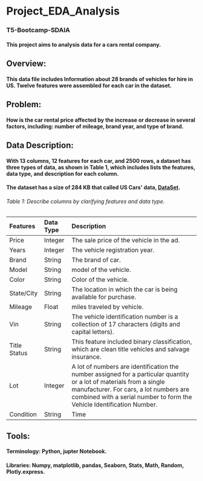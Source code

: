 # Project_EDA_Analysis
### T5-Bootcamp-SDAIA
#### This project aims to analysis data for a cars rental company.


## Overview:
#### This data file includes Information about 28 brands of vehicles for hire in US. Twelve features were assembled for each car in the dataset.

## Problem:
#### How is the car rental price affected by the increase or decrease in several factors, including: number of mileage, brand year, and type of brand.

## Data Description: 
#### With 13 columns, 12 features for each car, and 2500 rows, a dataset has three types of data, as shown in Table 1, which includes lists the features, data type, and description for each column.
#### The dataset has a size of 284 KB that called US Cars' data, [DataSet](https://www.kaggle.com/doaaalsenani/usa-cers-dataset "optional title").

######        Table 1: Describe columns by clarifying features and data type.

|Features    |Data Type        |Description                    |
|:-----------|:----------------|:------------------------------|
|Price       |Integer          |The sale price of the vehicle in the ad.|
|Years       |Integer          |The vehicle registration year.|
|Brand       |String           |The brand of car.|
|Model       |String           |model of the vehicle.|
|Color       |String           |Color of the vehicle.|
|State/City  |String           |The location in which the car is being available for purchase.|
|Mileage     |Float            |miles traveled by vehicle.|
|Vin         |String           |The vehicle identification number is a collection of 17 characters (digits and capital letters).|
|Title Status|String           |This feature included binary classification, which are clean title vehicles and salvage insurance.|
|Lot         |Integer          |A lot of numbers are identification the number assigned for a particular quantity or a lot of materials from a single manufacturer. For cars, a lot numbers are combined with a serial number to form the Vehicle Identification Number.|
|Condition   |String           |Time|----|

## Tools:
#### Terminology: Python, jupter Notebook.
#### Libraries: Numpy, matplotlib, pandas, Seaborn, Stats, Math, Random, Plotly.express.

